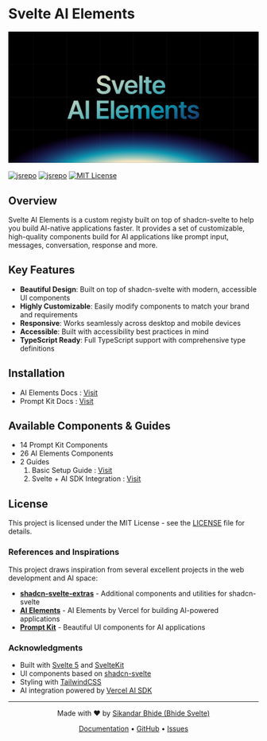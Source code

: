 # Svelte AI Elements

<div align="center">
  <img src="static/assets/svelte-ai-elements.png" alt="Svelte AI Elements" />
</div>

<!--
[![Svelte](https://img.shields.io/badge/Svelte-5.0-orange.svg)](https://svelte.dev/) -->
[![jsrepo](https://jsrepo.com/badges/@ai/elements/dm)](https://jsrepo.com/@sv/cnblocks)
[![jsrepo](https://jsrepo.dev/badges/registry/blocks?url=@ai/elements)](https://jsrepo.dev/registry?url=@ai/elements)
[![MIT License](https://img.shields.io/badge/License-MIT-green.svg)](https://choosealicense.com/licenses/mit/)



## Overview

Svelte AI Elements is a custom registy built on top of shadcn-svelte to help you build AI-native applications faster. It provides a set of customizable, high-quality components build for AI applications like prompt input, messages, conversation, response and more.

## Key Features

-  **Beautiful Design**: Built on top of shadcn-svelte with modern, accessible UI components
-  **Highly Customizable**: Easily modify components to match your brand and requirements
-  **Responsive**: Works seamlessly across desktop and mobile devices
-  **Accessible**: Built with accessibility best practices in mind
- **TypeScript Ready**: Full TypeScript support with comprehensive type definitions

## Installation

- AI Elements Docs : [Visit](https://svelte-ai-elements.vercel.app/docs/installation)
- Prompt Kit Docs : [Visit](https://svelte-ai-elements.vercel.app/prompt-kit/installation)

## Available Components & Guides
- 14 Prompt Kit Components
- 26 AI Elements Components
- 2 Guides
  1. Basic Setup Guide : [Visit](https://svelte-ai-elements.vercel.app/guides/basic-setup)
  2. Svelte + AI SDK Integration : [Visit](https://svelte-ai-elements.vercel.app/guides/svelte-5-ai-sdk-integration)



## License

This project is licensed under the MIT License - see the [LICENSE](LICENSE) file for details.

### References and Inspirations

This project draws inspiration from several excellent projects in the web development and AI space:

- **[shadcn-svelte-extras](https://www.shadcn-svelte-extras.com)** - Additional components and utilities for shadcn-svelte
- **[AI Elements](https://vercel.com/changelog/introducing-ai-elements)** - AI Elements by Vercel for building AI-powered applications
- **[Prompt Kit](https://www.prompt-kit.com)** - Beautiful UI components for AI applications

### Acknowledgments

- Built with [Svelte 5](https://svelte.dev/) and [SvelteKit](https://kit.svelte.dev/)
- UI components based on [shadcn-svelte](https://www.shadcn-svelte.com/)
- Styling with [TailwindCSS](https://tailwindcss.com/)
- AI integration powered by [Vercel AI SDK](https://sdk.vercel.ai/)

---

<div align="center">
  <p>Made with ❤️ by <a href="https://github.com/SikandarJODD">Sikandar Bhide (Bhide Svelte)</a></p>
  <p>
    <a href="https://svelte-ai-elements.vercel.app/docs/installation">Documentation</a> •
    <a href="https://github.com/SikandarJODD/ai-elements">GitHub</a> •
    <a href="https://github.com/SikandarJODD/ai-elements/issues">Issues</a>
  </p>
</div>



